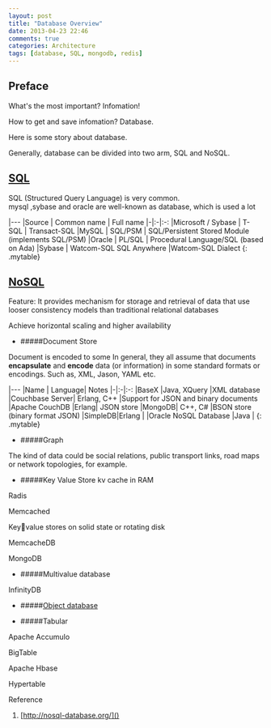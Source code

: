 ```yaml
---
layout: post
title: "Database Overview"
date: 2013-04-23 22:46
comments: true
categories: Architecture
tags: [database, SQL, mongodb, redis]
---
```


Preface
-----


What's the most important?
Infomation!

How to get and save infomation?
Database.

Here is some story about database.

Generally, database can be divided into two arm, SQL and NoSQL.

[SQL](http://en.wikipedia.org/wiki/Structured_Query_Language)
------


<!-- more -->

SQL (Structured Query Language) is very common.  
mysql ,sybase and oracle are well-known as database, which is used a lot

|---
|Source  |  Common name | Full name
|-|:-|:-:
|Microsoft / Sybase    | T-SQL |	Transact-SQL
|MySQL	| SQL/PSM |	SQL/Persistent Stored Module (implements SQL/PSM)
|Oracle	| PL/SQL |	Procedural Language/SQL (based on Ada)
|Sybase	| Watcom-SQL	SQL Anywhere |Watcom-SQL Dialect
{: .mytable}


[NoSQL](http://en.wikipedia.org/wiki/Nosql)
-----


Feature:
It provides mechanism for storage and retrieval of data that use looser consistency models than traditional relational databases  
 
Achieve horizontal scaling and higher availability

* #####Document Store

Document is encoded to some 
In general, they all assume that documents **encapsulate** and **encode** data (or information) in some standard formats or encodings.
Such as, XML, Jason, YAML etc.

|---
|Name  |  Language|	Notes
|-|:-|:-:
|BaseX	|Java, XQuery	|XML database
|Couchbase Server|	Erlang, C++	|Support for JSON and binary documents
|Apache CouchDB	|Erlang|	JSON store
|MongoDB|	C++, C#	|BSON store (binary format JSON)
|SimpleDB|Erlang	|
|Oracle NoSQL Database	|Java	|
{: .mytable}


* #####Graph 

The kind of data could be social relations, public transport links, road maps or network topologies, for example.

* #####Key Value Store
kv cache in RAM  

Radis 

Memcached

Keyvalue stores on solid state or rotating disk

MemcacheDB

MongoDB


* #####Multivalue database

InfinityDB

* #####[Object database](http://en.wikipedia.org/wiki/Object_database)

* #####Tabular

Apache Accumulo

BigTable

Apache Hbase

Hypertable


Reference

1. [http://nosql-database.org/]()

